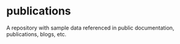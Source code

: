 # publications
A repository with sample data referenced in public documentation, publications, blogs, etc.
